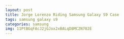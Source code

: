 ```yaml
---
layout: post
title: Jorge Lorenzo Riding Samsung Galaxy S9 Case
tags: samsung galaxy s9
categories: samsung
img: 11PtBGqFAcJ2jGJox2xBALqD8MC2N702E
---
```

